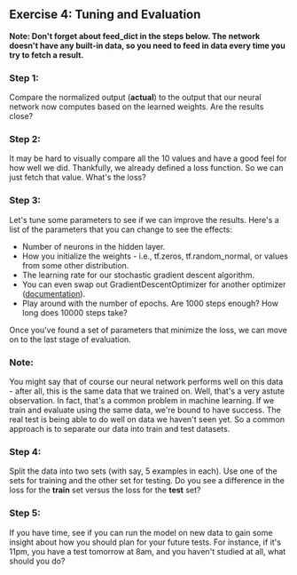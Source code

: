 ## Exercise 4: Tuning and Evaluation

**Note: Don't forget about feed_dict in the steps below. The network doesn't have any built-in data, so you need to feed in data every time you try to fetch a result.**

### Step 1:
Compare the normalized output (**actual**) to the output that our neural network now computes based on the learned weights. Are the results close?

### Step 2:
It may be hard to visually compare all the 10 values and have a good feel for how well we did. Thankfully, we already defined a loss function. So we can just fetch that value. What's the loss?

### Step 3:
Let's tune some parameters to see if we can improve the results. Here's a list of the parameters that you can change to see the effects:
* Number of neurons in the hidden layer.
* How you initialize the weights - i.e., tf.zeros, tf.random_normal, or values from some other distribution.
* The learning rate for our stochastic gradient descent algorithm.
* You can even swap out GradientDescentOptimizer for another optimizer ([documentation](https://www.tensorflow.org/api_guides/python/train)).
* Play around with the number of epochs. Are 1000 steps enough? How long does 10000 steps take?

Once you've found a set of parameters that minimize the loss, we can move on to the last stage of evaluation.

### Note:
You might say that of course our neural network performs well on this data - after all, this is the same data that we trained on. Well, that's a very astute observation. In fact, that's a common problem in machine learning. If we train and evaluate using the same data, we're bound to have success. The real test is being able to do well on data we haven't seen yet. So a common approach is to separate our data into train and test datasets.

### Step 4:
Split the data into two sets (with say, 5 examples in each). Use one of the sets for training and the other set for testing. Do you see a difference in the loss for the **train** set versus the loss for the **test** set?

### Step 5:
If you have time, see if you can run the model on new data to gain some insight about how you should plan for your future tests. For instance, if it's 11pm, you have a test tomorrow at 8am, and you haven't studied at all, what should you do?